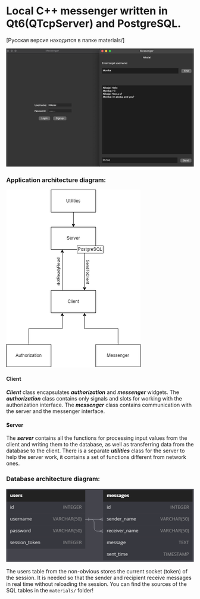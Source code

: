 # Local C++ messenger written in Qt6(QTcpServer) and PostgreSQL.

[Русская версия находится в папке materials/]

![Application](misc/images/msgnr3.png)

### Application architecture diagram:
![Diagram](misc/images/msgnr1.png)

#### Client
***Client*** class encapsulates ***authorization*** and ***messenger*** widgets. The ***authorization*** class contains only signals and slots for working with the authorization interface. The ***messenger*** class contains communication with the server and the messenger interface.

#### Server
The ***server*** contains all the functions for processing input values from the client and writing them to the database, as well as transferring data from the database to the client. There is a separate ***utilities*** class for the server to help the server work, it contains a set of functions different from network ones.

### Database architecture diagram:
![Diagram2](misc/images/msgnr2.png)

The users table from the non-obvious stores the current socket (token) of the session. It is needed so that the sender and recipient receive messages in real time without reloading the session. You can find the sources of the SQL tables in the `materials/` folder!
